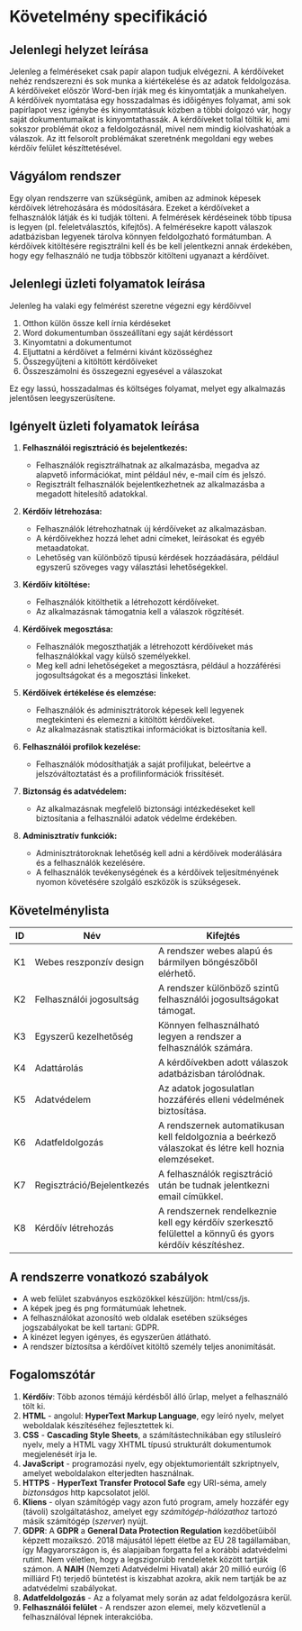 # Követelmény specifikáció

## Jelenlegi helyzet leírása

Jelenleg a felméréseket csak papír alapon tudjuk elvégezni.
A kérdőíveket nehéz rendszerezni és sok munka a kiértékelése és az adatok feldolgozása.
A kérdőíveket először Word-ben írják meg és kinyomtatják a munkahelyen.
A kérdőívek nyomtatása egy hosszadalmas és időigényes folyamat, ami sok papírlapot vesz igénybe és 
kinyomtatásuk közben a többi dolgozó vár, hogy saját dokumentumaikat is kinyomtathassák. 
A kérdőíveket tollal töltik ki, ami sokszor problémát okoz a feldolgozásnál, mivel nem mindig
kiolvashatóak a válaszok.
Az itt felsorolt problémákat szeretnénk megoldani egy webes kérdőív felület készíttetésével.

## Vágyálom rendszer

Egy olyan rendszerre van szükségünk, amiben az adminok képesek kérdőívek létrehozására és módosítására.
Ezeket a kérdőíveket a felhasználók látják és ki tudják tölteni.
A felmérések kérdéseinek több típusa is legyen (pl. feleletválasztós, kifejtős).
A felmérésekre kapott válaszok adatbázisban legyenek tárolva könnyen feldolgozható formátumban.
A kérdőívek kitöltésére regisztrálni kell és be kell jelentkezni annak érdekében, hogy egy felhasználó
ne tudja többször kitölteni ugyanazt a kérdőívet.

## Jelenlegi üzleti folyamatok leírása

Jelenleg ha valaki egy felmérést szeretne végezni egy kérdőívvel

1. Otthon külön össze kell írnia kérdéseket
1. Word dokumentumban összeállítani egy saját kérdéssort
1. Kinyomtatni a dokumentumot
1. Eljuttatni a kérdőívet a felmérni kivánt közösséghez
1. Összegyűjteni a kitöltött kérdőíveket
1. Összeszámolni és összegezni egyesével a válaszokat

Ez egy lassú, hosszadalmas és költséges folyamat, melyet egy alkalmazás jelentősen leegyszerüsítene.

## Igényelt üzleti folyamatok leírása

1. **Felhasználói regisztráció és bejelentkezés:**
   - Felhasználók regisztrálhatnak az alkalmazásba, megadva az alapvető információkat, mint például név, e-mail cím és jelszó.
   - Regisztrált felhasználók bejelentkezhetnek az alkalmazásba a megadott hitelesítő adatokkal.

2. **Kérdőív létrehozása:**
   - Felhasználók létrehozhatnak új kérdőíveket az alkalmazásban.
   - A kérdőívekhez hozzá lehet adni címeket, leírásokat és egyéb metaadatokat.
   - Lehetőség van különböző típusú kérdések hozzáadására, például egyszerű szöveges vagy választási lehetőségekkel.

3. **Kérdőív kitöltése:**
   - Felhasználók kitölthetik a létrehozott kérdőíveket.
   - Az alkalmazásnak támogatnia kell a válaszok rögzítését.

4. **Kérdőívek megosztása:**
   - Felhasználók megoszthatják a létrehozott kérdőíveket más felhasználókkal vagy külső személyekkel.
   - Meg kell adni lehetőségeket a megosztásra, például a hozzáférési jogosultságokat és a megosztási linkeket.

5. **Kérdőívek értékelése és elemzése:**
   - Felhasználók és adminisztrátorok képesek kell legyenek megtekinteni és elemezni a kitöltött kérdőíveket.
   - Az alkalmazásnak statisztikai információkat is biztosítania kell.

6. **Felhasználói profilok kezelése:**
   - Felhasználók módosíthatják a saját profiljukat, beleértve a jelszóváltoztatást és a profilinformációk frissítését.

7. **Biztonság és adatvédelem:**
   - Az alkalmazásnak megfelelő biztonsági intézkedéseket kell biztosítania a felhasználói adatok védelme érdekében.

8. **Adminisztratív funkciók:**
   - Adminisztrátoroknak lehetőség kell adni a kérdőívek moderálására és a felhasználók kezelésére.
   - A felhasználók tevékenységének és a kérdőívek teljesítményének nyomon követésére szolgáló eszközök is szükségesek.

## Követelménylista

| ID | Név | Kifejtés |
|----|-----|----------|
| K1 | Webes reszponzív design | A rendszer webes alapú és bármilyen böngészőből elérhető. |
| K2 | Felhasználói jogosultság | A rendszer különböző szintű felhasználói jogosultságokat támogat. |
| K3 | Egyszerű kezelhetőség | Könnyen felhasználható legyen a rendszer a felhasználók számára. |
| K4 | Adattárolás | A kérdőívekben adott válaszok adatbázisban tárolódnak. |
| K5 | Adatvédelem | Az adatok jogosulatlan hozzáférés elleni védelmének biztosítása. |
| K6 | Adatfeldolgozás | A rendszernek automatikusan kell feldolgoznia a beérkező válaszokat és létre kell hoznia elemzéseket. |
| K7 | Regisztráció/Bejelentkezés | A felhasználók regisztráció után be tudnak jelentkezni email címükkel. |
| K8 | Kérdőív létrehozás | A rendszernek rendelkeznie kell egy kérdőív szerkesztő felülettel a könnyű és gyors kérdőív készítéshez. |

## A rendszerre vonatkozó szabályok

- A web felület szabványos eszközökkel készüljön: html/css/js.
- A képek jpeg és png formátumúak lehetnek.
- A felhasználókat azonosító web oldalak esetében szükséges jogszabályokat be kell tartani: GDPR.
- A kinézet legyen igényes, és egyszerűen átlátható.
- A rendszer bíztosítsa a kérdőívet kitöltő személy teljes anonimítását.

## Fogalomszótár

   1. **Kérdőív**: Több azonos témájú kérdésből álló űrlap, melyet a felhasználó tölt ki.
   2. **HTML** - angolul: **HyperText Markup Language**, egy leíró nyelv, melyet weboldalak készítéséhez fejlesztettek ki.
   3. **CSS** - **Cascading Style Sheets**, a számítástechnikában egy stílusleíró nyelv, mely a HTML vagy XHTML típusú strukturált dokumentumok megjelenését írja le.
   4. **JavaScript** - programozási nyelv, egy objektumorientált szkriptnyelv, amelyet weboldalakon elterjedten használnak.
   5. **HTTPS** - **HyperText Transfer Protocol Safe** egy URI-séma, amely *biztonságos* http kapcsolatot jelöl.
   6. **Kliens** - olyan számítógép vagy azon futó program, amely hozzáfér egy (távoli) szolgáltatáshoz, amelyet egy *számítógép-hálózathoz* tartozó másik számítógép (*szerver*) nyújt.
   7. **GDPR**: A **GDPR** a **General Data Protection Regulation** kezdőbetűiből képzett mozaikszó.
   2018 májusától lépett életbe az EU 28 tagállamában, így Magyarországon is, és alapjaiban forgatta
   fel a korábbi adatvédelmi rutint. Nem véletlen, hogy a legszigorúbb rendeletek között tartják
   számon. A **NAIH** (Nemzeti Adatvédelmi Hivatal) akár 20 millió euróig (6 milliárd Ft) terjedő
   büntetést is kiszabhat azokra, akik nem tartják be az adatvédelmi szabályokat.
   8. **Adatfeldolgozás** - Az a folyamat mely során az adat feldolgozásra kerül.
   9. **Felhasználói felület** - A rendszer azon elemei, mely közvetlenül a felhasználóval lépnek interakcióba.
